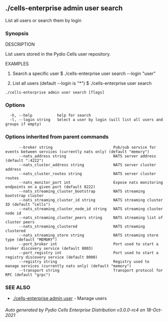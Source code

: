 ## ./cells-enterprise admin user search

List all users or search them by login

### Synopsis


DESCRIPTION

  List users stored in the Pydio Cells user repository.

EXAMPLES

  1. Search a specific user
  $ ./cells-enterprise user search --login "user"

  2. List all users (default --login is "*") 
  $ ./cells-enterprise user search



```
./cells-enterprise admin user search [flags]
```

### Options

```
  -h, --help           help for search
  -l, --login string   Select a user by login (will list all users and groups if empty)
```

### Options inherited from parent commands

```
      --broker string                           Pub/sub service for events between services (currently nats only) (default "memory")
      --nats_address string                     NATS server address (default ":4222")
      --nats_cluster_address string             NATS server cluster address
      --nats_cluster_routes string              NATS server cluster routes
      --nats_monitor_port int                   Expose nats monitoring endpoints on a given port (default 8222)
      --nats_streaming_cluster_bootstrap        NATS streaming bootstrap cluster
      --nats_streaming_cluster_id string        NATS streaming cluster ID (default "cells")
      --nats_streaming_cluster_node_id string   NATS streaming cluster node id
      --nats_streaming_cluster_peers string     NATS streaming list of cluster peers
      --nats_streaming_clustered                NATS streaming clustered
      --nats_streaming_store string             NATS streaming store type (default "MEMORY")
      --port_broker int                         Port used to start a broker discovery service (default 8003)
      --port_registry int                       Port used to start a registry discovery service (default 8000)
      --registry string                         Registry used to manage services (currently nats only) (default "memory")
      --transport string                        Transport protocol for RPC (default "grpc")
```

### SEE ALSO

* [./cells-enterprise admin user](./cells-enterprise-admin-user)	 - Manage users

###### Auto generated by Pydio Cells Enterprise Distribution v3.0.0-rc4 on 18-Oct-2021
